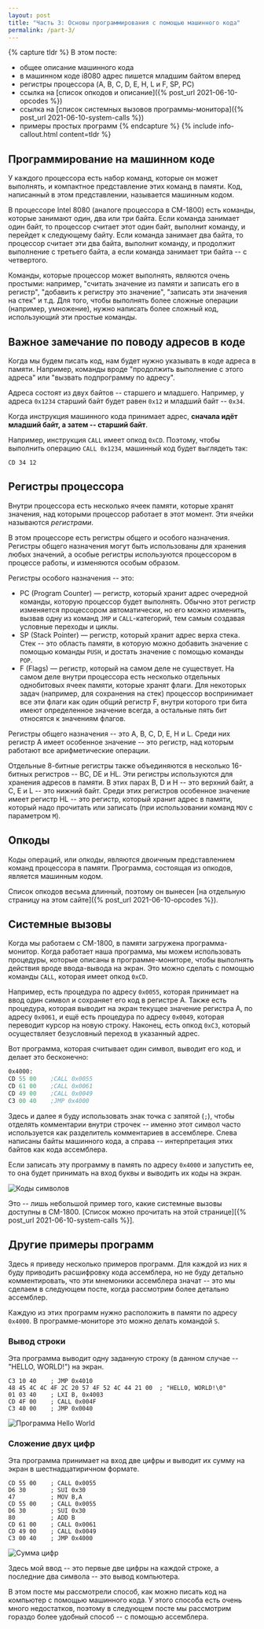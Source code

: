 ```yaml
---
layout: post
title: "Часть 3: Основы программирования с помощью машинного кода"
permalink: /part-3/
---
```


{% capture tldr %}
В этом посте:

- общее описание машинного кода
- в машинном коде i8080 адрес пишется младшим байтом вперед
- регистры процессора (A, B, C, D, E, H, L и F, SP, PC)
- ссылка на [список опкодов и описание]({% post_url 2021-06-10-opcodes %})
- ссылка на [список системных вызовов программы-монитора]({% post_url 2021-06-10-system-calls %})
- примеры простых программ
{% endcapture %}
{% include info-callout.html content=tldr %}

## Программирование на машинном коде

У каждого процессора есть набор команд, которые он может выполнять, и компактное представление этих команд в памяти.
Код, написанный в этом представлении, называется машинным кодом.

В процессоре Intel 8080 (аналоге процессора в СМ-1800) есть команды, которые занимают один, два или три байта.
Если команда занимает один байт, то процессор считает этот один байт, выполнит команду, и перейдет к следующему байту.
Если команда занимает два байта, то процессор считает эти два байта, выполнит команду, и продолжит выполнение с третьего байта, а если команда занимает три байта -- с четвертого.

Команды, которые процессор может выполнять, являются очень простыми: например, "считать значение из памяти и записать его в регистр", "добавить к регистру это значение", "записать эти значения на стек" и т.д.
Для того, чтобы выполнять более сложные операции (например, умножение), нужно написать более сложный код, использующий эти простые команды.

## Важное замечание по поводу адресов в коде

Когда мы будем писать код, нам будет нужно указывать в коде адреса в памяти.
Например, команды вроде "продолжить выполнение с этого адреса" или "вызвать подпрограмму по адресу".

Адреса состоят из двух байтов -- старшего и младшего.
Например, у адреса `0x1234` старший байт будет равен `0x12` и младший байт -- `0x34`.

Когда инструкция машинного кода принимает адрес, **сначала идёт младший байт, а затем -- старший байт**.

Например, инструкция `CALL` имеет опкод `0xCD`.
Поэтому, чтобы выполнить операцию `CALL 0x1234`, машинный код будет выглядеть так:

```
CD 34 12
```

## Регистры процессора

Внутри процессора есть несколько ячеек памяти, которые хранят значения, над которыми процессор работает в этот момент.
Эти ячейки называются *регистрами*.

В этом процессоре есть регистры общего и особого назначения.
Регистры общего назначения могут быть использованы для хранения любых значений, а особые регистры используются процессором в процессе работы, и изменяются особым образом.

Регистры особого назначения -- это:

- PC (Program Counter) — регистр, который хранит адрес очередной команды, которую процессор будет выполнять. Обычно этот регистр изменяется процессором автоматически, но его можно изменить, вызвав одну из команд `JMP` и `CALL`-категорий, тем самым создавая условные переходы и циклы.
- SP (Stack Pointer) — регистр, который хранит адрес верха стека. Стек -- это область памяти, в которую можно добавить значение с помощью команды `PUSH`, и достать значение с помощью команды `POP`.
- F (Flags) — регистр, который на самом деле не существует. На самом деле внутри процессора есть несколько отдельных однобитовых ячеек памяти, которые хранят флаги. Для некоторых задач (например, для сохранения на стек) процессор воспринимает все эти флаги как один общий регистр F, внутри которого три бита имеют определенное значение всегда, а остальные пять бит относятся к значениям флагов.

Регистры общего назначения -- это A, B, C, D, E, H и L.
Среди них регистр A имеет особенное значение -- это регистр, над которым работают все арифметические операции.

Отдельные 8-битные регистры также объединяются в несколько 16-битных регистров -- BC, DE и HL.
Эти регистры используются для хранения адресов в памяти.
В этих парах B, D и H -- это верхний байт, а C, E и L -- это нижний байт.
Среди этих регистров особенное значение имеет регистр HL -- это регистр, который хранит адрес в памяти, который надо прочитать или записать (при использовании команд `MOV` с параметром `M`).

## Опкоды

Коды операций, или *опкоды*, являются двоичным представлением команд процессора в памяти.
Программа, состоящая из опкодов, является машинным кодом.

Список опкодов весьма длинный, поэтому он вынесен [на отдельную страницу на этом сайте]({% post_url 2021-06-10-opcodes %}).

## Системные вызовы

Когда мы работаем с СМ-1800, в памяти загружена программа-монитор.
Когда работает наша программа, мы можем использовать процедуры, которые описаны в программе-мониторе, чтобы выполнять действия вроде ввода-вывода на экран.
Это можно сделать с помощью команды `CALL`, которая имеет опкод `0xCD`.

Например, есть процедура по адресу `0x0055`, которая принимает на ввод один символ и сохраняет его код в регистре A.
Также есть процедура, которая выводит на экран текущее значение регистра A, по адресу `0x0061`,
и ещё есть процедура по адресу `0x0049`, которая переводит курсор на новую строку.
Наконец, есть опкод `0xC3`, который осуществляет безусловный переход в указанный адрес.

Вот программа, которая считывает один символ, выводит его код, и делает это бесконечно:

```asm
0x4000:
CD 55 00    ;CALL 0x0055
CD 61 00    ;CALL 0x0061
CD 49 00    ;CALL 0x0049
C3 00 40    ;JMP 0x4000
```

Здесь и далее я буду использовать знак точка с запятой (`;`), чтобы отделять комментарии внутри строчек -- именно этот символ часто используется как разделитель комментариев в ассемблере.
Слева написаны байты машинного кода, а справа -- интерпретация этих байтов как кода ассемблера.

Если записать эту программу в память по адресу `0x4000` и запустить ее, то она будет принимать на вход буквы и выводить их коды на экран.

![Коды символов](/images/emuscr/simple-print-charcode.png)

Это -- лишь небольшой пример того, какие системные вызовы доступны в СМ-1800. [Список можно прочитать на этой странице][{% post_url 2021-06-10-system-calls %}].

## Другие примеры программ

Здесь я приведу несколько примеров программ.
Для каждой из них я буду приводить расшифровку кода ассемблера, но не буду детально комментировать, что эти мнемоники ассемблера значат -- это мы сделаем в следующем посте, когда рассмотрим более детально ассемблер.

Каждую из этих программ нужно расположить в памяти по адресу `0x4000`. В программе-мониторе это можно делать командой `S`.

### Вывод строки

Эта программа выводит одну заданную строку (в данном случае -- "HELLO, WORLD!") на экран.

```
C3 10 40    ; JMP 0x4010
48 45 4C 4C 4F 2C 20 57 4F 52 4C 44 21 00  ; "HELLO, WORLD!\0"
01 03 40    ; LXI B, 0x4003
CD 4F 00    ; CALL 0x004F
C3 40 00    ; JMP 0x0040
```

![Программа Hello World](/images/emuscr/simple-hello-world.png)

### Сложение двух цифр

Эта программа принимает на вход две цифры и выводит их сумму на экран в шестнадцатиричном формате.

```
CD 55 00    ; CALL 0x0055
D6 30       ; SUI 0x30
47          ; MOV B,A
CD 55 00    ; CALL 0x0055
D6 30       ; SUI 0x30
80          ; ADD B
CD 61 00    ; CALL 0x0061
CD 49 00    ; CALL 0x0049
C3 00 40    ; JMP 0x4000
```

![Сумма цифр](/images/emuscr/simple-sum-digits.png)

Здесь мой ввод -- это первые две цифры на каждой строке, а последние два символа -- это вывод компьютера.



В этом посте мы рассмотрели способ, как можно писать код на компьютер с помощью машинного кода.
У этого способа есть очень много недостатков, поэтому в следующем посте мы рассмотрим гораздо более удобный способ -- с помощью ассемблера.